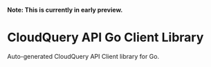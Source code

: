 **Note: This is currently in early preview.**

# CloudQuery API Go Client Library
Auto-generated CloudQuery API Client library for Go.
